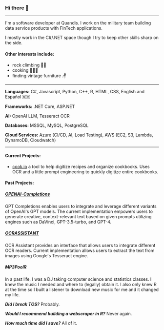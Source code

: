 ### Hi there 👋
---
I'm a software developer at Quandis. I work on the military team building data service products with FinTech applications. 

I mostly work in the C#/.NET space though I try to keep other skills sharp on the side.

#### Other interests include:
- rock climbing 🧗‍♂
- cooking 🧑🏼‍🍳
- finding vintage furniture 🪑

---
**Languages:** 
C#, Javascript, Python, C++, R, HTML, CSS, English and Español 🇲🇽

**Frameworks:** 
.NET Core, ASP.NET

**AI:**
OpenAI LLM, Tesseract OCR

**Databases:** 
MSSQL, MySQL, PostgreSQL

**Cloud Services:** 
Azure (CI/CD, AI, Load Testing), AWS (EC2, S3, Lambda, DynamoDB, Cloudwatch)

---

#### Current Projects:
- [cook.io](cook.io) a tool to help digitize recipes and organize cookbooks. Uses OCR and a little prompt engineering to quickly digitize entire cookbooks.

#### Past Projects:
##### [OPENAI-Completions](https://github.com/brianespinoza/OpenAI)
GPT Completions enables users to integrate and leverage different variants of OpenAI's GPT models. The current implementation empowers users to generate creative, context-relevant text based on given prompts utilizing engines such as DaVinci, GPT-3.5-turbo, and GPT-4.

##### [OCRASSISTANT](https://github.com/brianespinoza/ocrassistant)
OCR Assistant provides an interface that allows users to integrate different OCR readers. Current implementation allows users to extract the text from images using Google's Tesseract engine.

##### MP3PoolR 
In a past life, I was a DJ taking computer science and statistics classes. I knew the music I needed and where to (legally) obtain it. I also only knew R at the time so I built a listener to download new music for me and it changed my life. 

***Did I break TOS?*** Probably. 

***Would I recommend building a webscraper in R?*** Never again. 

***How much time did I save?*** All of it.
